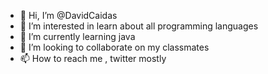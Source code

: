 - 👋 Hi, I’m @DavidCaidas
- 👀 I’m interested in learn about all programming languages
- 🌱 I’m currently learning java
- 💞️ I’m looking to collaborate on my classmates 
- 📫 How to reach me , twitter mostly

<!---
DavidCaidas/DavidCaidas is a ✨ special ✨ repository because its `README.md` (this file) appears on your GitHub profile.
You can click the Preview link to take a look at your changes.
--->
